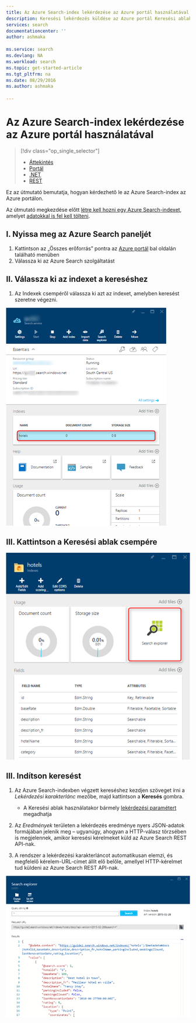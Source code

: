 ```yaml
---
title: Az Azure Search-index lekérdezése az Azure portál használatával | Microsoft Docs
description: Keresési lekérdezés küldése az Azure portál Keresési ablakában.
services: search
documentationcenter: ''
author: ashmaka

ms.service: search
ms.devlang: NA
ms.workload: search
ms.topic: get-started-article
ms.tgt_pltfrm: na
ms.date: 08/29/2016
ms.author: ashmaka

---
```

# Az Azure Search-index lekérdezése az Azure portál használatával
> [!div class="op_single_selector"]
> * [Áttekintés](search-query-overview.md)
> * [Portál](search-explorer.md)
> * [.NET](search-query-dotnet.md)
> * [REST](search-query-rest-api.md)
> 
> 

Ez az útmutató bemutatja, hogyan kérdezhető le az Azure Search-index az Azure portálon.

Az útmutató megkezdése előtt [létre kell hozni egy Azure Search-indexet](search-what-is-an-index.md), amelyet [adatokkal is fel kell tölteni](search-what-is-data-import.md).

## I. Nyissa meg az Azure Search paneljét
1. Kattintson az „Összes erőforrás” pontra az [Azure portál](https://portal.azure.com/#blade/HubsExtension/BrowseResourceBlade/resourceType/Microsoft.Search%2FsearchServices) bal oldalán található menüben
2. Válassza ki az Azure Search szolgáltatást

## II. Válassza ki az indexet a kereséshez
1. Az Indexek csempéről válassza ki azt az indexet, amelyben keresést szeretne végezni.

![](./media/search-explorer/pick-index.png)

## III. Kattintson a Keresési ablak csempére
![](./media/search-explorer/search-explorer-tile.png)

## III. Indítson keresést
1. Az Azure Search-indexben végzett kereséshez kezdjen szöveget írni a *Lekérdezési karakterlánc* mezőbe, majd kattintson a **Keresés** gombra.
   
   * A Keresési ablak használatakor bármely [lekérdezési paramétert](https://msdn.microsoft.com/library/dn798927.aspx) megadhatja
2. Az *Eredmények* területen a lekérdezés eredménye nyers JSON-adatok formájában jelenik meg – ugyanúgy, ahogyan a HTTP-válasz törzsében is megjelennek, amikor keresési kérelmeket küld az Azure Search REST API-nak.
3. A rendszer a lekérdezési karakterláncot automatikusan elemzi, és megfelelő kérelem-URL-címet állít elő belőle, amellyel HTTP-kérelmet tud küldeni az Azure Search REST API-nak.

![](./media/search-explorer/search-bar.png)

<!--HONumber=Sep16_HO4-->


